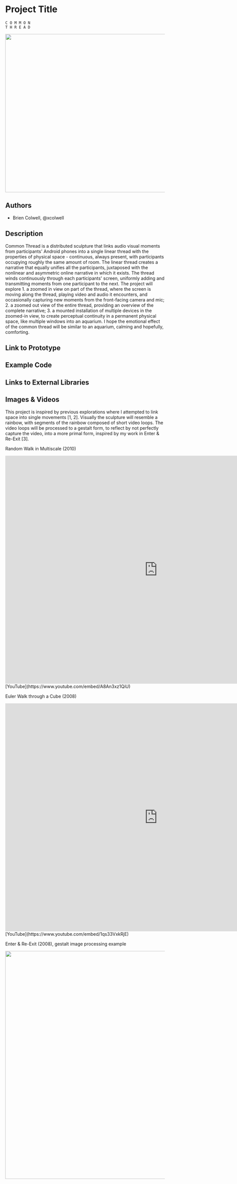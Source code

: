 # Project Title
```
C O M M	O N
T H R E	A D
```

<img src="http://lodes.nu/common_thread.png" width="1000" height="500">

## Authors
- Brien Colwell, @xcolwell

## Description

Common Thread is a distributed sculpture that links audio visual moments from participants' Android phones into a single linear thread with the properties of physical space - continuous, always present, with participants occupying roughly the same amount of room. The linear thread creates a narrative that equally unifies all the participants, juxtaposed with the nonlinear and asymmetric online narrative in which it exists. The thread winds continuously through each participants' screen, uniformly adding and transmitting moments from one participant to the next. The project will explore 1. a zoomed in view on part of the thread, where the screen is moving along the thread, playing video and audio it encounters, and occasionally capturing new moments from the front-facing camera and mic; 2. a zoomed out view of the entire thread, providing an overview of the complete narrative; 3. a mounted installation of multiple devices in the zoomed-in view, to create perceptual continuity in a permanent physical space, like multiple windows into an aquarium. I hope the emotional effect of the common thread will be similar to an aquarium, calming and hopefully, comforting.

## Link to Prototype

## Example Code

## Links to External Libraries

## Images & Videos

This project is inspired by previous explorations where I attempted to link space into single movements [1, 2]. Visually the sculpture will resemble a rainbow, with segments of the rainbow composed of short video loops. The video loops will be processed to a gestalt form, to reflect by not perfectly capture the video, into a more primal form, inspired by my work in Enter & Re-Exit [3].


Random Walk in Multiscale (2010)

<iframe width="960" height="720" src="https://www.youtube.com/embed/A8An3xz1QiU" frameborder="0" allowfullscreen></iframe>
[YouTube](https://www.youtube.com/embed/A8An3xz1QiU)

Euler Walk through a Cube (2008)

<iframe width="960" height="720" src="https://www.youtube.com/embed/1qs33VxkRjE" frameborder="0" allowfullscreen></iframe>
[YouTube](https://www.youtube.com/embed/1qs33VxkRjE)

Enter & Re-Exit (2008), gestalt image processing example

<img src="http://lodes.nu/ere_gestalt.png" width="960" height="720">


